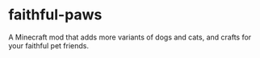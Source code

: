 # faithful-paws
A Minecraft mod that adds more variants of dogs and cats, and crafts for your faithful pet friends.
